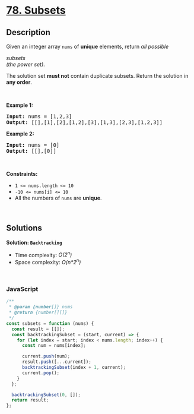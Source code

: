 # [78. Subsets](https://leetcode.com/problems/subsets)

## Description

<div class="elfjS" data-track-load="description_content"><p>Given an integer array <code>nums</code> of <strong>unique</strong> elements, return <em>all possible</em> <span data-keyword="subset" class=" cursor-pointer relative text-dark-blue-s text-sm"><div class="popover-wrapper inline-block" data-headlessui-state=""><div><div aria-expanded="false" data-headlessui-state="" id="headlessui-popover-button-:rhv:"><div><em>subsets</em></div></div><div style="position: fixed; z-index: 40; inset: 0px auto auto 0px; transform: translate(51px, 204px);"></div></div></div></span> <em>(the power set)</em>.</p>

<p>The solution set <strong>must not</strong> contain duplicate subsets. Return the solution in <strong>any order</strong>.</p>

<p>&nbsp;</p>
<p><strong class="example">Example 1:</strong></p>

<pre><strong>Input:</strong> nums = [1,2,3]
<strong>Output:</strong> [[],[1],[2],[1,2],[3],[1,3],[2,3],[1,2,3]]
</pre>

<p><strong class="example">Example 2:</strong></p>

<pre><strong>Input:</strong> nums = [0]
<strong>Output:</strong> [[],[0]]
</pre>

<p>&nbsp;</p>
<p><strong>Constraints:</strong></p>

<ul>
	<li><code>1 &lt;= nums.length &lt;= 10</code></li>
	<li><code>-10 &lt;= nums[i] &lt;= 10</code></li>
	<li>All the numbers of&nbsp;<code>nums</code> are <strong>unique</strong>.</li>
</ul>
</div>

<p>&nbsp;</p>

## Solutions

**Solution: `Backtracking`**

- Time complexity: <em>O(2<sup>n</sup>)</em>
- Space complexity: <em>O(n\*2<sup>n</sup>)</em>

<p>&nbsp;</p>

### **JavaScript**

```js
/**
 * @param {number[]} nums
 * @return {number[][]}
 */
const subsets = function (nums) {
  const result = [[]];
  const backtrackingSubset = (start, current) => {
    for (let index = start; index < nums.length; index++) {
      const num = nums[index];

      current.push(num);
      result.push([...current]);
      backtrackingSubset(index + 1, current);
      current.pop();
    }
  };

  backtrackingSubset(0, []);
  return result;
};
```
